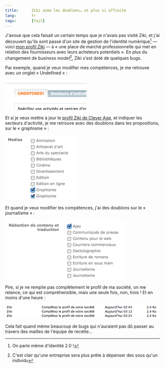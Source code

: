 ```yaml
---
title:      Ziki aime les doublons… et plus si affinité
lang:       fr
tags:       [fail]
---
```


J'avoue que cela faisait un certain temps que je n'avais pas visité Ziki, et j'ai découvert qu'ils sont passé d'un site de gestion de l'identité numérique[^1] — voici [mon profil Ziki](http://www.ziki.com/fr/nhoizey+1005) — à « une place de marché professionnelle qui met en relation des fournisseurs avec leurs acheteurs potentiels ». En plus du changement de *business model*[^2], Ziki s'est doté de quelques bugs.

[^1]: On parle même d'Identité 2.0 !

[^2]: C'est clair qu'une entreprise sera plus prête à dépenser des sous qu'un individu

Par exemple, quand je veux modifier mes compétences, je me retrouve avec un onglet « Undefined » :

![](Ziki-competences-undefined.png)

Et si je veux mettre à jour le [profil Ziki de Clever Age](http://www.ziki.com/fr/clever-age+1955), et indiquer les secteurs d'activité, je me retrouve avec des doublons dans les propositions, sur le « graphisme » :

![](Ziki_-_Doublon_1.png)

Et quand je veux modifier les compétences, j'ai des doublons sur le « journalisme » :

![](Ziki_-_Doublon_2.png)

Pire, si je ne remplie pas complètement le profil de ma société, on me relance, ce qui est compréhensible, mais une seule fois, non, trois ! Et en moins d'une heure :

![](Ziki-relance.png)

Cela fait quand même beaucoup de bugs qui n'auraient pas dû passer au travers des mailles de l'équipe de recette…
